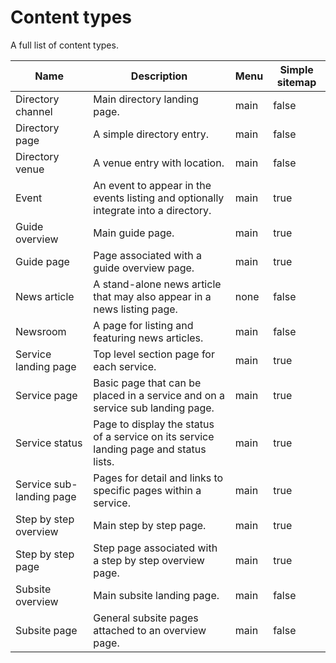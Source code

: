# Content types

A full list of content types.

| Name | Description | Menu | Simple sitemap |
| --- | --- |---|---|
| Directory channel | Main directory landing page. | main | false |
| Directory page | A simple directory entry. | main | false |
| Directory venue | A venue entry with location. | main | false |
| Event | An event to appear in the events listing and optionally integrate into a directory. | main | true |
| Guide overview | Main guide page. | main | true |
| Guide page | Page associated with a guide overview page. | main | true |
| News article| A stand-alone news article that may also appear in a news listing page. | none | false |
| Newsroom | A page for listing and featuring news articles. | main | false |
|Service landing page |Top level section page for each service.| main | true |
| Service page | Basic page that can be placed in a service and on a service sub landing page. | main | true |
| Service status | Page to display the status of a service on its service landing page and status lists. | main | true |
| Service sub-landing page | Pages for detail and links to specific pages within a service. | main | true |
| Step by step overview| Main step by step page. | main | true |
| Step by step page | Step page associated with a step by step overview page. | main | true |
| Subsite overview | Main subsite landing page. | main | false |
| Subsite page | General subsite pages attached to an overview page. | main | false |
